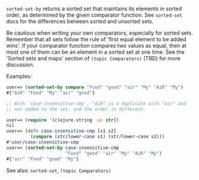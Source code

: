 `sorted-set-by` returns a sorted set that maintains its elements in
sorted order, as determined by the given comparator function.  See
`sorted-set` docs for the differences between sorted and unsorted
sets.

Be cautious when writing your own comparators, especially for sorted
sets.  Remember that all sets follow the rule of 'first equal element
to be added wins'.  If your comparator function compares two values as
equal, then at most one of them can be an element in a sorted set at
one time.  See the 'Sorted sets and maps' section of `(topic
Comparators)` (TBD) for more discussion.

Examples:

```clojure
user=> (sorted-set-by compare "Food" "good" "air" "My" "AiR" "My")
#{"AiR" "Food" "My" "air" "good"}

;; With `case-insensitive-cmp`, "AiR" is a duplicate with "air" and
;; not added to the set, and the order is different.

user=> (require '[clojure.string :as str])
nil
user=> (defn case-insensitive-cmp [s1 s2]
         (compare (str/lower-case s1) (str/lower-case s2)))
#'user/case-insensitive-cmp
user=> (sorted-set-by case-insensitive-cmp
                      "Food" "good" "air" "My" "AiR" "My")
#{"air" "Food" "good" "My"}
```

See also: `sorted-set`, `(topic Comparators)`
